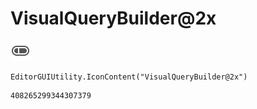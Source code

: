 # VisualQueryBuilder@2x
![](/img/VisualQueryBuilder@2x.png)

``` CSharp
EditorGUIUtility.IconContent("VisualQueryBuilder@2x")
```
```
408265299344307379
```
